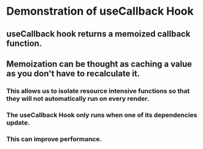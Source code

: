 # Demonstration of useCallback Hook

## useCallback hook returns a memoized callback function.
## Memoization can be thought as caching a value as you don't have to recalculate it.

### This allows us to isolate resource intensive functions so that they will not automatically run on every render.
### The useCallback Hook only runs when one of its dependencies update.

### This can improve performance.

